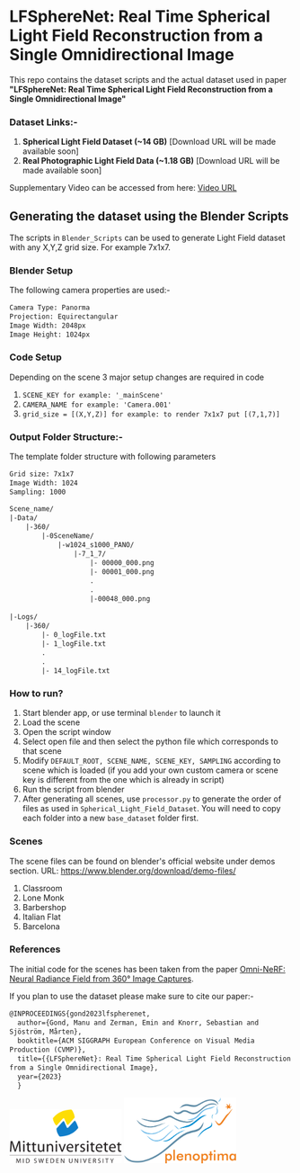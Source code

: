 # LFSphereNet: Real Time Spherical Light Field Reconstruction from a Single Omnidirectional Image 

This repo contains the dataset scripts and the actual dataset used in paper **"LFSphereNet: Real Time Spherical Light Field Reconstruction from a Single Omnidirectional Image"**

### Dataset Links:-
1. **Spherical Light Field Dataset (~14 GB)** [Download URL will be made available soon]
2. **Real Photographic Light Field Data (~1.18 GB)** [Download URL will be made available soon]


Supplementary Video can be accessed from here: [Video URL]("/assets/LFSphereNet_CVMP_Supplemental_Materials.mp4")


## Generating the dataset using the Blender Scripts

The scripts in `Blender_Scripts` can be used to generate Light Field dataset with any X,Y,Z grid size. For example 7x1x7.

### Blender Setup
The following camera properties are used:-
```
Camera Type: Panorma
Projection: Equirectangular
Image Width: 2048px
Image Height: 1024px
```

### Code Setup

Depending on the scene 3 major setup changes are required in code

1. ```SCENE_KEY for example: '_mainScene'```
2. ```CAMERA_NAME for example: 'Camera.001'```
3. ```grid_size = [(X,Y,Z)] for example: to render 7x1x7 put [(7,1,7)]```


### Output Folder Structure:-
The template folder structure with following parameters
```
Grid size: 7x1x7
Image Width: 1024
Sampling: 1000
```
```
Scene_name/
|-Data/
    |-360/
        |-0SceneName/
            |-w1024_s1000_PANO/
                |-7_1_7/
                    |- 00000_000.png
                    |- 00001_000.png
                    .
                    .
                    |-00048_000.png

|-Logs/
    |-360/
        |- 0_logFile.txt
        |- 1_logFile.txt
        .
        .
        |- 14_logFile.txt
```

### How to run?

1. Start blender app, or use terminal ```blender``` to launch it
2. Load the scene
3. Open the script window
4. Select open file and then select the python file which corresponds to that scene
5. Modify `DEFAULT_ROOT, SCENE_NAME, SCENE_KEY, SAMPLING` according to scene which is loaded (if you add your own custom camera or scene key is different from the one which is already in script)
6. Run the script from blender
7. After generating all scenes, use `processor.py` to generate the order of files as used in `Spherical_Light_Field_Dataset`. You will need to copy each folder into a new `base_dataset` folder first.

### Scenes
The scene files can be found on blender's official website under demos section. URL: https://www.blender.org/download/demo-files/
1. Classroom 
2. Lone Monk
3. Barbershop
4. Italian Flat
5. Barcelona

### References
The initial code for the scenes has been taken from the paper [Omni-NeRF: Neural Radiance Field from 360° Image Captures](https://ieeexplore.ieee.org/document/9859817).


If you plan to use the dataset please make sure to cite our paper:-

```
@INPROCEEDINGS{gond2023lfspherenet,
  author={Gond, Manu and Zerman, Emin and Knorr, Sebastian and Sjöström, Mårten},
  booktitle={ACM SIGGRAPH European Conference on Visual Media Production (CVMP)}, 
  title={{LFSphereNet}: Real Time Spherical Light Field Reconstruction from a Single Omnidirectional Image}, 
  year={2023}
  }
```
<p float="center">
    <img src="https://github.com/3ZadeSSG/LFSphereNet/blob/main/assets/miun_logo.png" width="200" />
    <img src="https://github.com/3ZadeSSG/LFSphereNet/blob/main/assets/plenoptima.png" width="200" />
</p>
